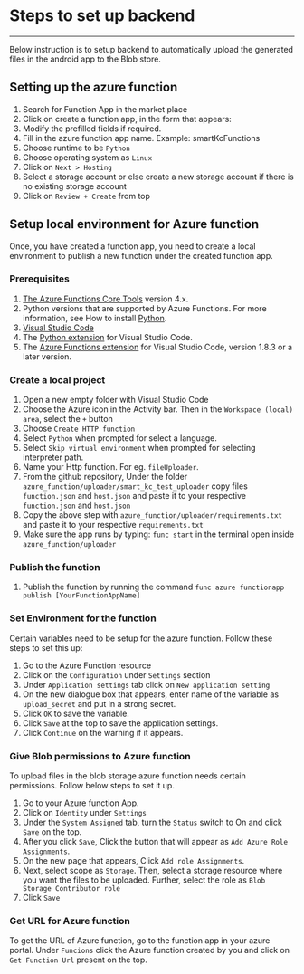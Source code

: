 # Steps to set up backend
-------------------------------
Below instruction is to setup backend to automatically upload the generated files in the android app to the Blob store.
## Setting up the azure function
1. Search for Function App in the market place
2. Click on create a function app, in the form that appears:
  0. Modify the prefilled fields if required. 
  1. Fill in the azure function app name. Example: smartKcFunctions
  2. Choose runtime to be `Python`
  3. Choose operating system as `Linux`
3. Click on `Next > Hosting`
4. Select a storage account or else create a new storage account if there is no existing storage account
5. Click on `Review + Create` from top
## Setup local environment for Azure function
Once, you have created a function app, you need to create a local environment to publish a new function under the created function app.
### Prerequisites
1. [The Azure Functions Core Tools](https://learn.microsoft.com/en-us/azure/azure-functions/functions-run-local?tabs=v4%2Clinux%2Ccsharp%2Cportal%2Cbash#install-the-azure-functions-core-tools) version 4.x.
2. Python versions that are supported by Azure Functions. For more information, see How to install [Python](https://wiki.python.org/moin/BeginnersGuide/Download).
3. [Visual Studio Code](https://code.visualstudio.com/)
4. The [Python extension](https://marketplace.visualstudio.com/items?itemName=ms-python.python) for Visual Studio Code.
5. The [Azure Functions extension](https://marketplace.visualstudio.com/items?itemName=ms-azuretools.vscode-azurefunctions) for Visual Studio Code, version 1.8.3 or a later version.

### Create a local project
1. Open a new empty folder with Visual Studio Code
2. Choose the Azure icon in the Activity bar. Then in the `Workspace (local) area`, select the `+` button
3. Choose `Create HTTP function`
4. Select `Python` when prompted for select a language.
5. Select `Skip virtual environment` when prompted for selecting interpreter path.
6. Name your Http function. For eg. `fileUploader`.
7. From the github repository, Under the folder `azure_function/uploader/smart_kc_test_uploader` copy files `function.json` and `host.json` and paste it to your respective `function.json` and `host.json`
8. Copy the above step with `azure_function/uploader/requirements.txt` and paste it to your respective `requirements.txt`
9. Make sure the app runs by typing: `func start` in the terminal open inside `azure_function/uploader`
### Publish the function
1. Publish the function by running the command `func azure functionapp publish [YourFunctionAppName]`

### Set Environment for the function
Certain variables need to be setup for the azure function. Follow these steps to set this up:
1. Go to the Azure Function resource
2. Click on the `Configuration` under `Settings` section
3. Under `Application settings` tab click on `New application setting`
4. On the new dialogue box that appears, enter name of the variable as `upload_secret` and put in a strong secret. 
5. Click `OK` to save the variable.
6. Click `Save` at the top to save the application settings.
7. Click `Continue` on the warning if it appears.

### Give Blob permissions to Azure function
To upload files in the blob storage azure function needs certain permissions. Follow below steps to set it up.
1. Go to your Azure function App.
2. Click on `Identity` under `Settings`
3. Under the `System Assigned` tab, turn the `Status` switch to On and click `Save` on the top.
4. After you click `Save`, Click the button that will appear as `Add Azure Role Assignments`.
5. On the new page that appears, Click `Add role Assignments`.
6. Next, select scope as `Storage`. Then, select a storage resource where you want the files to be uploaded. Further, select the role as `Blob Storage Contributor role`
7. Click `Save`

### Get URL for Azure function
To get the URL of Azure function, go to the function app in your azure portal. Under `Funcions` click the Azure function created by you and click on `Get Function Url` present on the top.
